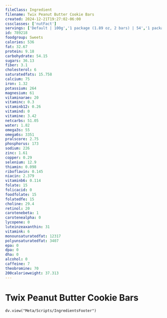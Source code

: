 ```yaml
---
fileClass: Ingredient
filename: Twix Peanut Butter Cookie Bars
created: 2024-12-21T19:27:02-06:00
cssclasses: ['nutFact']
servings: ['Default | 100g','1 package (1.89 oz, 2 bars) | 54','1 package (2.06 oz, 2 bars) | 58']
id: 789218
foodgroup: Sweets
calories: 536
fat: 32.67
protein: 9.18
carbohydrate: 54.15
sugars: 36.13
fiber: 3.1
cholesterol: 6
saturatedfats: 15.758
calcium: 75
iron: 1.32
potassium: 264
magnesium: 61
vitaminarae: 20
vitaminc: 0.3
vitaminb12: 0.26
vitamind: 0
vitamine: 3.42
netcarbs: 51.05
water: 1.82
omega3s: 55
omega6s: 3351
pralscore: 2.75
phosphorus: 173
sodium: 226
zinc: 1.61
copper: 0.29
selenium: 12.9
thiamin: 0.098
riboflavin: 0.145
niacin: 2.379
vitaminb6: 0.114
folate: 15
folicacid: 0
foodfolate: 15
folatedfe: 15
choline: 29.4
retinol: 20
carotenebeta: 1
carotenealpha: 0
lycopene: 0
luteinzeaxanthin: 31
vitamink: 6
monounsaturatedfat: 12317
polyunsaturatedfat: 3407
epa: 0
dpa: 0
dha: 0
alcohol: 0
caffeine: 7
theobromine: 70
200calorieweight: 37.313
---
```


# Twix Peanut Butter Cookie Bars

```dataviewjs
dv.view("Meta/Scripts/IngredientsFooter")
```